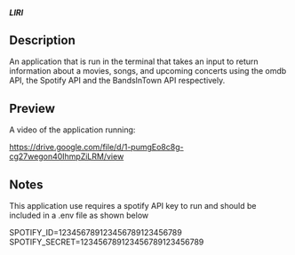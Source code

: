 ##### LIRI


## Description

An application that is run in the terminal that takes an input to return information about a movies, songs, and upcoming concerts using the omdb API, the Spotify API and the BandsInTown API respectively.

## Preview

A video of the application running:

https://drive.google.com/file/d/1-pumgEo8c8g-cg27wegon40IhmpZiLRM/view

## Notes

This application use requires a spotify API key to run and should be included in a .env file as shown below

SPOTIFY_ID=123456789123456789123456789
SPOTIFY_SECRET=123456789123456789123456789



